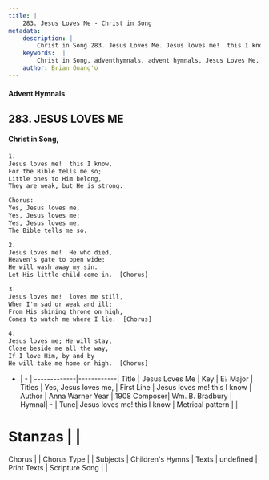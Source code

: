 ```yaml
---
title: |
    283. Jesus Loves Me - Christ in Song
metadata:
    description: |
        Christ in Song 283. Jesus Loves Me. Jesus loves me!  this I know, For the Bible tells me so; Little ones to Him belong, They are weak, but He is strong. Chorus: Yes, Jesus loves me, Yes, Jesus loves me; Yes, Jesus loves me, The Bible tells me so.
    keywords:  |
        Christ in Song, adventhymnals, advent hymnals, Jesus Loves Me, Jesus loves me!  this I know. Yes, Jesus loves me,
    author: Brian Onang'o
---
```


#### Advent Hymnals
## 283. JESUS LOVES ME
####  Christ in Song,

```txt
1.
Jesus loves me!  this I know,
For the Bible tells me so;
Little ones to Him belong,
They are weak, but He is strong.

Chorus:
Yes, Jesus loves me,
Yes, Jesus loves me;
Yes, Jesus loves me,
The Bible tells me so.

2.
Jesus loves me!  He who died,
Heaven's gate to open wide;
He will wash away my sin.
Let His little child come in.  [Chorus]

3.
Jesus loves me!  loves me still,
When I'm sad or weak and ill;
From His shining throne on high,
Comes to watch me where I lie.  [Chorus]

4.
Jesus loves me; He will stay,
Close beside me all the way,
If I love Him, by and by
He will take me home on high.  [Chorus]

```

- |   -  |
-------------|------------|
Title | Jesus Loves Me |
Key | E♭ Major |
Titles | Yes, Jesus loves me, |
First Line | Jesus loves me!  this I know |
Author | Anna Warner
Year | 1908
Composer| Wm. B. Bradbury |
Hymnal|  - |
Tune| Jesus loves me!  this I know |
Metrical pattern | |
# Stanzas |  |
Chorus |  |
Chorus Type |  |
Subjects | Children's Hymns |
Texts | undefined |
Print Texts | 
Scripture Song |  |
    
